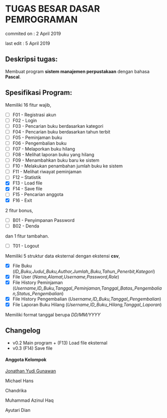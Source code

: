 # TUGAS BESAR DASAR PEMROGRAMAN
commited on : 2 April 2019

last edit   : 5 April 2019

## Deskripsi tugas:
Membuat program **sistem manajemen perpustakaan** dengan bahasa **Pascal**.

## Spesifikasi Program:
Memiliki 16 fitur wajib,
- [ ] F01 - Registrasi akun
- [ ] F02 - Login
- [ ] F03 - Pencarian buku berdasarkan kategori
- [ ] F04 - Pencarian buku berdasarkan tahun terbit
- [ ] F05 - Peminjaman buku
- [ ] F06 - Pengembalian buku
- [ ] F07 - Melaporkan buku hilang
- [ ] F08 - Melihat laporan buku yang hilang
- [ ] F09 - Menambahkan buku baru ke sistem
- [ ] F10 - Melakukan penambahan jumlah buku ke sistem
- [ ] F11 - Melihat riwayat peminjaman
- [ ] F12 – Statistik
- [x] F13 - Load file
- [x] F14 - Save file
- [ ] F15 - Pencarian anggota
- [x] F16 - Exit

2 fitur bonus,
- [ ] B01 - Penyimpanan Password
- [ ] B02 - Denda

dan 1 fitur tambahan.
- [ ] T01 - Logout

Memiliki 5 struktur data eksternal dengan ekstensi **csv**,
- [x] File Buku (*ID_Buku,Judul_Buku,Author,Jumlah_Buku,Tahun_Penerbit,Kategori*)
- [x] File User (*Nama,Alamat,Username,Password,Role*)
- [x] File History Peminjaman (*Username,ID_Buku,Tanggal_Peminjaman,Tanggal_Batas_Pengembalian,Status_Pengembalian*)
- [x] File History Pengembalian (*Username,ID_Buku,Tanggal_Pengembalian*)
- [x] File Laporan Buku Hilang (*Username,ID_Buku_Hilang,Tanggal_Laporan*)

Memiliki format tanggal berupa *DD/MM/YYYY*

## Changelog
- v0.2 Main program + (F13) Load file eksternal
- v0.3 (F14) Save file


#### Anggota Kelompok
[Jonathan Yudi Gunawan](https://github.com/JonathanGun/)

Michael Hans

Chandrika

Muhammad Azinul Haq

Ayutari Dian

